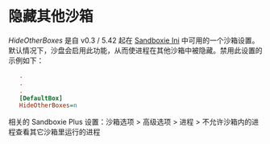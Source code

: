 # 隐藏其他沙箱

_HideOtherBoxes_ 是自 v0.3 / 5.42 起在 [Sandboxie Ini](SandboxieIni.md) 中可用的一个沙箱设置。默认情况下，沙盘会启用此功能，从而使进程在其他沙箱中被隐藏。禁用此设置的示例如下：

```ini
   .
   .
   .
   [DefaultBox]
   HideOtherBoxes=n
```

相关的 Sandboxie Plus 设置：沙箱选项 > 高级选项 > 进程 > 不允许沙箱内的进程查看其它沙箱里运行的进程